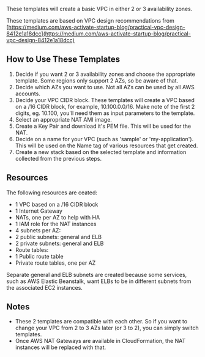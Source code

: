 These templates will create a basic VPC in either 2 or 3 availability zones.

These templates are based on VPC design recommendations from 
[https://medium.com/aws-activate-startup-blog/practical-vpc-design-8412e1a18dcc](https://medium.com/aws-activate-startup-blog/practical-vpc-design-8412e1a18dcc)

## How to Use These Templates

1. Decide if you want 2 or 3 availability zones and choose the appropriate template. Some regions only support
2 AZs, so be aware of that.
2. Decide which AZs you want to use. Not all AZs can be used by all AWS accounts.
3. Decide your VPC CIDR block. These templates will create a VPC based on a /16 CIDR block,
for example, 10.100.0.0/16. Make note of the first 2 digits, eg. 10.100, you'll need them as input parameters
to the template.
4. Select an appropriate NAT AMI image.
5. Create a Key Pair and download it's PEM file. This will be used for the NAT.
6. Decide on a name for your VPC (such as 'sample' or 'my-application'). This will be used on the Name tag of
various resources that get created.
7. Create a new stack based on the selected template and information collected from the previous steps.

## Resources

The following resources are ceated:

* 1 VPC based on a /16 CIDR block
* 1 Internet Gateway
* NATs, one per AZ to help with HA
* 1 IAM role for the NAT instances
* 4 subnets per AZ:
 * 2 public subnets: general and ELB
 * 2 private subnets: general and ELB
* Route tables:
 * 1 Public route table
 * Private route tables, one per AZ

Separate general and ELB subnets are created because some services, such as AWS Elastic Beanstalk, want
ELBs to be in different subnets from the associated EC2 instances.

## Notes

* These 2 templates are compatible with each other. So if you want to change your VPC from 2 to 3 AZs later
(or 3 to 2), you can simply switch templates.
* Once AWS NAT Gateways are available in CloudFormation, the NAT instances will be replaced with that.